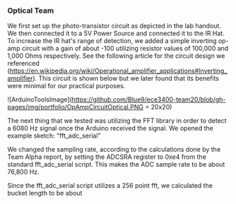 ### Optical Team

We first set up the photo-transistor circuit as depicted in the lab handout. We then connected it to a 5V Power Source and connected it to the IR Hat. To increase the IR hat's range of detection, we added a simple inverting op-amp circuit with a gain of about -100 utilizing resistor values of 100,000 and 1,000 Ohms respectively. See the following article for the circuit design we referenced (https://en.wikipedia.org/wiki/Operational_amplifier_applications#Inverting_amplifier). This circuit is shown below but we later found that its benefits were minimal for our practical purposes.

![ArduinoToolsImage](https://github.com/Blue9/ece3400-team20/blob/gh-pages/img/portfolio/OpAmpCircuitOptical.PNG = 20x20)

The next thing that we tested was utilizing the FFT library in order to detect a 6080 Hz signal once the Arduino received the signal. We opened the example sketch: "fft_adc_serial" 

We changed the sampling rate, according to the calculations done by the Team Alpha report, by setting the ADCSRA register to 0xe4 from the standard fft_adc_serial script. This makes the ADC sample rate to be about 76,800 Hz. 

Since the fft_adc_serial script utilizes a 256 point fft, we calculated the bucket length to be about 

